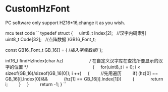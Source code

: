 # CustomHzFont
PC software only support HZ16*16,change it as you wish.

mcu test code
``
typedef struct
{
    uint8_t Index[2];   //汉字内码索引
    uint8_t Code[32];   //点阵数据
}GB16_Font_t;

const GB16_Font_t GB_16[] = 
{
/*插入字库数据*/
};

int16_t findHzIndex(char *hz)                     /* 在自定义汉字库在查找所要显示的汉字的位置 */                                                    
{
    for(uint8_t i = 0; i < sizeof(GB_16)/sizeof(GB_16[0]); i ++)
    {
        //先用遍历
        if( (hz[0] == GB_16[i].Index[0])&&
            (hz[1] == GB_16[i].Index[1]))
        {
            return i;
        }
    }
    
    return -1;
}
``
